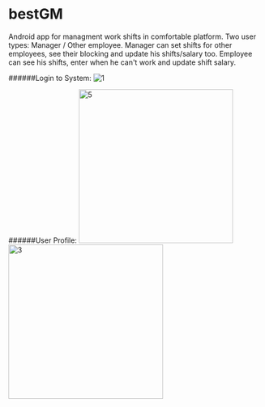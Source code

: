 # bestGM
Android app for managment work shifts in comfortable platform.
Two user types: Manager / Other employee.
Manager can set shifts for other employees, see their blocking and update his shifts/salary too.
Employee can see his shifts, enter when he can't work and update shift salary.

######Login to System: 
![1](https://user-images.githubusercontent.com/56959832/78148450-8caa0080-743d-11ea-91f3-6a8bed4e8416.JPG)

######User Profile:
<img width="304" alt="5" src="https://user-images.githubusercontent.com/56959832/78148499-97649580-743d-11ea-82f4-dd6aabc1660a.png">
<img width="305" alt="3" src="https://user-images.githubusercontent.com/56959832/78148505-9895c280-743d-11ea-9f3d-21d212419f9a.png">




